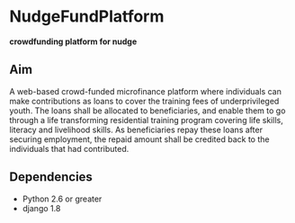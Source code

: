 # NudgeFundPlatform
**crowdfunding platform for nudge**

## Aim

A web-based crowd-funded microfinance platform where individuals can make contributions as loans to cover the training fees of underprivileged youth. The loans shall be allocated to beneficiaries, and enable them to go through a life transforming residential training program covering life skills, literacy and livelihood skills. As beneficiaries repay these loans after securing employment, the repaid amount shall be credited back to the individuals that had contributed.

## Dependencies

- Python 2.6 or greater
- django 1.8

